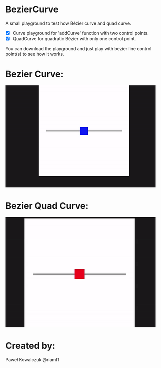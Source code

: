 # BezierCurve

A small playground to test how Bézier curve and quad curve.

- [x] Curve playground for 'addCurve' function with two control points.
- [x] QuadCurve for quadratic Bézier with only one control point.

You can download the playground and just play with bezier line control point(s) to see how it works.

# Bezier Curve:

<img src="/gifs/BezierCurve.gif" />

# Bezier Quad Curve:

<img src="/gifs/BezierQuadCurve.gif" />

# Created by:
Paweł Kowalczuk
@riamf1
